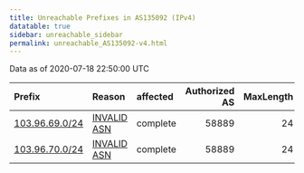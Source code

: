 ```yaml
---
title: Unreachable Prefixes in AS135092 (IPv4)
datatable: true
sidebar: unreachable_sidebar
permalink: unreachable_AS135092-v4.html
---
```


Data as of 2020-07-18 22:50:00 UTC


<div class="datatable-begin"></div>

| Prefix                                                 | Reason                                                                                                 | affected   |   Authorized AS |   MaxLength | Anchor                                       |   unreachable /24s |
|:-------------------------------------------------------|:-------------------------------------------------------------------------------------------------------|:-----------|----------------:|------------:|:---------------------------------------------|-------------------:|
| [103.96.69.0/24](https://stat.ripe.net/103.96.69.0/24) | [INVALID ASN](https://rpki-validator.ripe.net/announcement-preview?asn=AS135092&prefix=103.96.69.0/24) | complete   |           58889 |          24 | [APNIC](unreachable_APNIC_RPKI_Root-v4.html) |                  1 |
| [103.96.70.0/24](https://stat.ripe.net/103.96.70.0/24) | [INVALID ASN](https://rpki-validator.ripe.net/announcement-preview?asn=AS135092&prefix=103.96.70.0/24) | complete   |           58889 |          24 | [APNIC](unreachable_APNIC_RPKI_Root-v4.html) |                  1 |

<div class="datatable-end"></div>